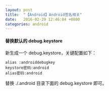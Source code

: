 ```yaml
---
layout: post
title:  "【Android】Android签名相关"
date:   2016-02-29 12:46:04 +0800
categories: android
---
```


#### 替换默认的 debug.keystore

新生成一个 debug.keystore，关键配置如下：

    alias :androiddebugkey
    keystore密码:android
    alias密码:android
    
替换 ./.android 目录下面的 debug.keystore 即可。



